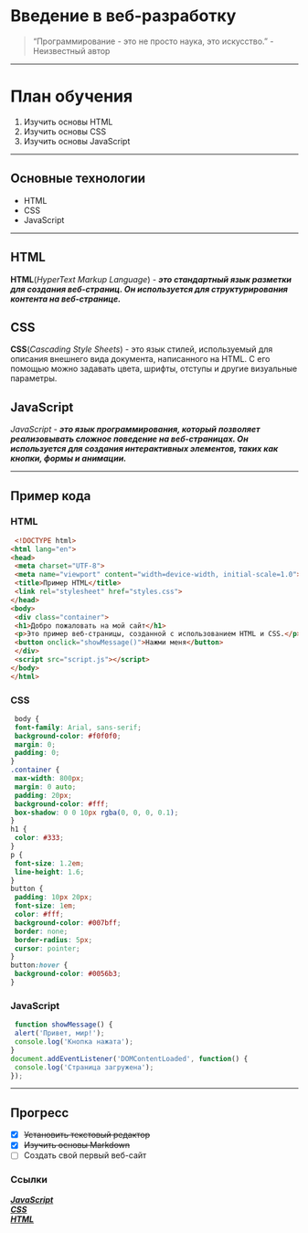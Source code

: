 # Введение в веб-разработку
>“Программирование - это не просто наука, это искусство.” - Неизвестный автор
***
# План обучения  

1. Изучить основы HTML  
2. Изучить основы CSS  
3. Изучить основы JavaScript  
***
## Основные технологии  
- HTML
- CSS
- JavaScript
***
## HTML
**HTML**(*HyperText Markup Language*) - ***это стандартный язык разметки для создания веб-страниц. Он используется для
структурирования контента на веб-странице.***

## CSS
**CSS**(*Cascading Style Sheets*) - это язык стилей, используемый для описания внешнего вида документа, написанного на
HTML. С его помощью можно задавать цвета, шрифты, отступы и другие визуальные параметры.

## JavaScript
*JavaScript* - ***это язык программирования, который позволяет реализовывать сложное поведение на веб-страницах. Он
используется для создания интерактивных элементов, таких как кнопки, формы и анимации.***
***

## Пример кода
### HTML
```HTML
 <!DOCTYPE html>
<html lang="en">
<head>
 <meta charset="UTF-8">
 <meta name="viewport" content="width=device-width, initial-scale=1.0">
 <title>Пример HTML</title>
 <link rel="stylesheet" href="styles.css">
</head>
<body>
 <div class="container">
 <h1>Добро пожаловать на мой сайт</h1>
 <p>Это пример веб-страницы, созданной с использованием HTML и CSS.</p>
 <button onclick="showMessage()">Нажми меня</button>
 </div>
 <script src="script.js"></script>
</body>
</html> 
```

### CSS
```CSS
 body {
 font-family: Arial, sans-serif;
 background-color: #f0f0f0;
 margin: 0;
 padding: 0;
}
.container {
 max-width: 800px;
 margin: 0 auto;
 padding: 20px;
 background-color: #fff;
 box-shadow: 0 0 10px rgba(0, 0, 0, 0.1);
}
h1 {
 color: #333;
}
p {
 font-size: 1.2em;
 line-height: 1.6;
}
button {
 padding: 10px 20px;
 font-size: 1em;
 color: #fff;
 background-color: #007bff;
 border: none;
 border-radius: 5px;
 cursor: pointer;
}
button:hover {
 background-color: #0056b3;
} 
```

### JavaScript
```JavaScript
 function showMessage() {
 alert('Привет, мир!');
 console.log('Кнопка нажата');
}
document.addEventListener('DOMContentLoaded', function() {
 console.log('Страница загружена');
});
```
***

## Прогресс
- [x] ~~Установить текстовый редактор~~
- [x] ~~Изучить основы Markdown~~
- [ ] Создать свой первый веб-сайт

### Ссылки
[***JavaScript***](https://learn.javascript.ru/?ysclid=m1rzgxjl32521824358)  
[***CSS***](https://developer.mozilla.org/en-US/docs/Web/CSS)  
[***HTML***](https://developer.mozilla.org/ru/docs/Learn/Getting_started_with_the_web/HTML_basics)  


